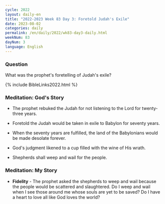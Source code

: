 ```yaml
---
cycle: 2022
layout: daily-en
title: "2022-2023 Week 83 Day 3: Foretold Judah's Exile"
date: 2023-08-02
categories: daily
permalink: /en/daily/2022/wk83-day3-daily.html
weekNum: 83
dayNum: 3
language: English
---
```


### Question     
What was the prophet's foretelling of Judah's exile?

{% include BibleLinks2022.html %}

### Meditation: God's Story   
+ The prophet rebuked the Judah for not listening to the Lord for twenty-three years. 

+ Foretold the Judah would be taken in exile to Babylon for seventy years. 

+ When the seventy years are fulfilled, the land of the Babylonians would be made desolate forever. 

+ God's judgment likened to a cup filled with the wine of His wrath. 

+ Shepherds shall weep and wail for the people. 

### Meditation: My Story   
+ **Fidelity** - The prophet asked the shepherds to weep and wail because the people would be scattered and slaughtered. Do I weep and wail when I see those around me whose souls are yet to be saved? Do I have a heart to love all like God loves the world? 

